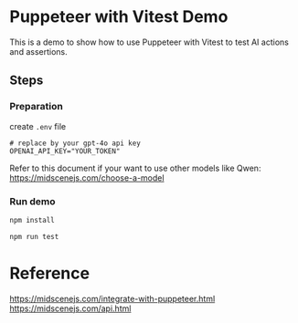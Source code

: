 # Puppeteer with Vitest Demo

This is a demo to show how to use Puppeteer with Vitest to test AI actions and assertions.


## Steps

### Preparation

create `.env` file

```shell
# replace by your gpt-4o api key
OPENAI_API_KEY="YOUR_TOKEN"
```

Refer to this document if your want to use other models like Qwen: https://midscenejs.com/choose-a-model

### Run demo

```bash
npm install 

npm run test
```

# Reference 

https://midscenejs.com/integrate-with-puppeteer.html
https://midscenejs.com/api.html
